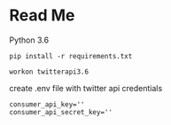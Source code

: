 # Read Me

Python 3.6

```#python
pip install -r requirements.txt
```

```#bash
workon twitterapi3.6
```

create .env file with twitter api credentials

```#bash
consumer_api_key=''
consumer_api_secret_key=''
```
